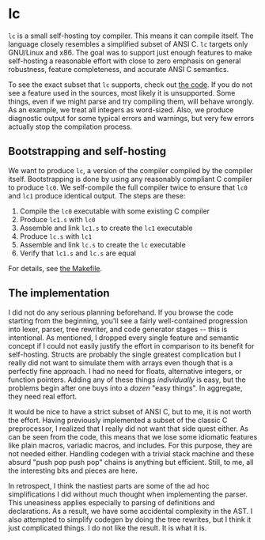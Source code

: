 # lc

`lc` is a small self-hosting toy compiler. This means it can compile itself. The
language closely resembles a simplified subset of ANSI C. `lc` targets only
GNU/Linux and x86. The goal was to support just enough features to make
self-hosting a reasonable effort with close to zero emphasis on general
robustness, feature completeness, and accurate ANSI C semantics.

To see the exact subset that `lc` supports, check out [the code](lc.c). If you
do not see a feature used in the sources, most likely it is unsupported. Some
things, even if we might parse and try compiling them, will behave wrongly. As
an example, we treat all integers as word-sized. Also, we produce diagnostic
output for some typical errors and warnings, but very few errors actually stop
the compilation process.

## Bootstrapping and self-hosting

We want to produce `lc`, a version of the compiler compiled by the compiler
itself. Bootstrapping is done by using any reasonably compliant C compiler to
produce `lc0`. We self-compile the full compiler twice to ensure that `lc0` and
`lc1` produce identical output. The steps are these:

1. Compile the `lc0` executable with some existing C compiler
2. Produce `lc1.s` with `lc0`
3. Assemble and link `lc1.s` to create the `lc1` executable
4. Produce `lc.s` with `lc1`
5. Assemble and link `lc.s` to create the `lc` executable
6. Verify that `lc1.s` and `lc.s` are equal

For details, see [the Makefile](Makefile).

## The implementation

I did not do any serious planning beforehand. If you browse the code starting
from the beginning, you'll see a fairly well-contained progression into lexer,
parser, tree rewriter, and code generator stages -- this is intentional. As
mentioned, I dropped every single feature and semantic concept if I could not
easily justify the effort in comparison to its benefit for self-hosting. Structs
are probably the single greatest complication but I really did not want to
simulate them with arrays even though that is a perfectly fine approach. I had
no need for floats, alternative integers, or function pointers. Adding any of
these things *individually* is easy, but the problems begin after one buys into
a *dozen* "easy things". In aggregate, they need real effort.

It would be nice to have a strict subset of ANSI C, but to me, it is not worth
the effort. Having previously implemented a subset of the classic C
preprocessor, I realized that I really did not want that side quest either. As
can be seen from the code, this means that we lose some idiomatic features like
plain macros, variadic macros, and includes. For this purpose, they are not
needed either. Handling codegen with a trivial stack machine and these absurd
"push pop push pop" chains is anything but efficient. Still, to me, all the
interesting bits and pieces are here.

In retrospect, I think the nastiest parts are some of the ad hoc simplifications
I did without much thought when implementing the parser. This uneasiness applies
especially to parsing of definitions and declarations. As a result, we have some
accidental complexity in the AST. I also attempted to simplify codegen by doing
the tree rewrites, but I think it just complicated things. I do not like the
result. It is what it is.
